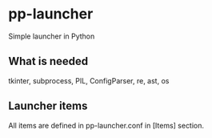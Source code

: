 # pp-launcher
Simple launcher in Python

## What is needed
tkinter, subprocess, PIL, ConfigParser, re, ast, os

## Launcher items
All items are defined in pp-launcher.conf in [Items] section.
